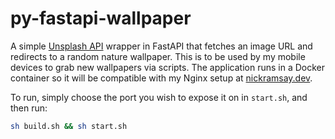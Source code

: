 # py-fastapi-wallpaper

A simple [Unsplash API](https://unsplash.com/documentation) wrapper in FastAPI that fetches an image URL and redirects to a random nature wallpaper. This is to be used by my mobile devices to grab new wallpapers via scripts. The application runs in a Docker container so it will be compatible with my Nginx setup at [nickramsay.dev](https://nickramsay.dev). 

To run, simply choose the port you wish to expose it on in `start.sh`, and then run:
```sh
sh build.sh && sh start.sh
```
